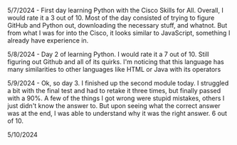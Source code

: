 5/7/2024 - First day learning Python with the Cisco Skills for All. Overall, I would rate it a 3 out of 10. Most of the day consisted of trying to figure GitHub and Python out, downloading the necessary stuff, and whatnot. But from what I was for into the Cisco, it looks similar to JavaScript, something I already have experience in. 

5/8/2024 - Day 2 of learning Python. I would rate it a 7 out of 10. Still figuring out Github and all of its quirks. I'm  noticing that this language has many similarities to other languages like HTML or Java with its operators

5/9/2024 - Ok, so day 3. I finished up the second module today. I struggled a bit with the final test and had to retake it three times, but finally passed with a 90%. A few of the things I got wrong were stupid mistakes, others I just didn't know the answer to. But upon seeing what the correct answer was at the end, I was able to understand why it was the right answer. 6 out of 10.

5/10/2024
